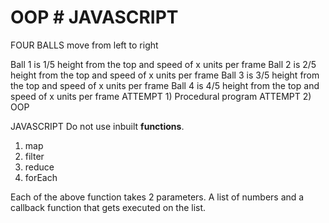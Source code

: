 # OOP # JAVASCRIPT
FOUR BALLS move from left to right

Ball 1 is 1/5 height from the top and speed of x units per frame
Ball 2 is 2/5 height from the top and speed of x units per frame
Ball 3 is 3/5 height from the top and speed of x units per frame
Ball 4 is 4/5 height from the top and speed of x units per frame
ATTEMPT 1) Procedural program
ATTEMPT 2) OOP

JAVASCRIPT
Do not use inbuilt **functions**.
1. map
2. filter
3. reduce
4. forEach

Each of the above function takes 2 parameters. A list of numbers and a callback function that gets executed on the list.
